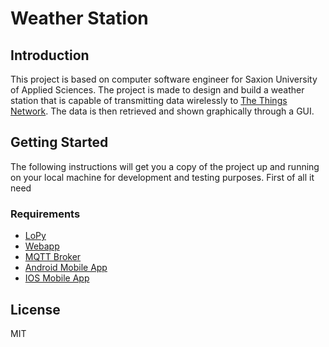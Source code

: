 # Weather Station


## Introduction

This project is based on computer software engineer for Saxion University of Applied Sciences. The project is made to design and build a weather station that is capable of transmitting data wirelessly to [The Things Network](https://www.thethingsnetwork.org/). The data is then retrieved and shown graphically through a GUI.

## Getting Started

The following instructions will get you a copy of the project up and running on your local machine for development and testing purposes. First of all it need 

### Requirements
* [LoPy]()
* [Webapp](https://github.com/emirgo/WeatherStation/tree/master/webapp)
* [MQTT Broker](https://github.com/emirgo/WeatherStation/tree/master/theBroker)
* [Android Mobile App]()
* [IOS Mobile App](https://github.com/emirgo/WeatherStation/tree/master/ios)

License
----

MIT
